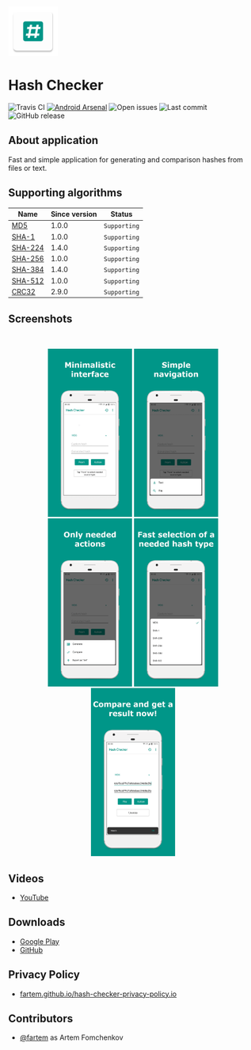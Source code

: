 <img src="media/ic_app.png" height="100px" />

Hash Checker
=======================

![Travis CI](https://img.shields.io/travis/fartem/hash-checker)
[![Android Arsenal](https://img.shields.io/badge/Android%20Arsenal-site-brightgreen)](https://android-arsenal.com/details/3/7854)
![Open issues](https://img.shields.io/github/issues-raw/fartem/hash-checker.svg?color=ff534a)
![Last commit](https://img.shields.io/github/last-commit/fartem/hash-checker.svg?color=51539c)
![GitHub release](https://img.shields.io/github/release/fartem/hash-checker.svg?color=009688)

About application
-------------------

Fast and simple application for generating and comparison hashes from files or text.

Supporting algorithms
-------------------

| Name | Since version | Status |
| --- | --- | --- |
| [MD5](https://en.wikipedia.org/wiki/MD5) | 1.0.0 | `Supporting` |
| [SHA-1](https://en.wikipedia.org/wiki/SHA-1) | 1.0.0 | `Supporting` |
| [SHA-224](https://en.wikipedia.org/wiki/SHA-2) | 1.4.0 | `Supporting` |
| [SHA-256](https://en.wikipedia.org/wiki/SHA-2) | 1.0.0 | `Supporting` |
| [SHA-384](https://en.wikipedia.org/wiki/SHA-2) | 1.4.0 | `Supporting` |
| [SHA-512](https://en.wikipedia.org/wiki/SHA-2) | 1.0.0 | `Supporting` |
| [CRC32](https://en.wikipedia.org/wiki/Cyclic_redundancy_check) | 2.9.0 | `Supporting` |

Screenshots
-------------------

<br/>
<p align="center">
  <img src="media/screenshots/1.png" width="170" />
  <img src="media/screenshots/2.png" width="170" />
  <img src="media/screenshots/3.png" width="170" />
  <img src="media/screenshots/4.png" width="170" />
  <img src="media/screenshots/5.png" width="170" />
</p>

Videos
-------------------

* [YouTube](https://www.youtube.com/watch?v=Q7Otn971kJk&list=PLOIwDRWd_SDdBz2aiVtMocFunaXaKSPMx)

Downloads
-------------------

* [Google Play](https://play.google.com/store/apps/details?id=com.smlnskgmail.jaman.hashchecker)
* [GitHub](https://github.com/fartem/hash-checker/releases)

Privacy Policy
-------------------

* [fartem.github.io/hash-checker-privacy-policy.io](https://fartem.github.io/hash-checker-privacy-policy.io/)

Contributors
-------------------

* [@fartem](https://github.com/fartem) as Artem Fomchenkov
